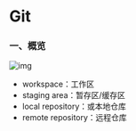 # Git

### 一、概览

![img](https://www.runoob.com/wp-content/uploads/2015/02/git-command.jpg)

- workspace：工作区
- staging area：暂存区/缓存区
- local repository：或本地仓库
- remote repository：远程仓库